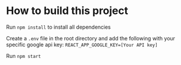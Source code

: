 # How to build this project

Run `npm install` to install all dependencies

Create a `.env` file in the root directory and add the following with your specific google api key:
`REACT_APP_GOOGLE_KEY=[Your API key]`

Run `npm start`

